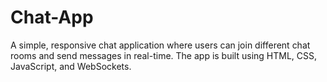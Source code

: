 # Chat-App
A simple, responsive chat application where users can join different chat rooms and send messages in real-time. The app is built using HTML, CSS, JavaScript, and WebSockets.
